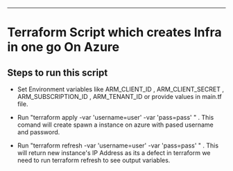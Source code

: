-------
Terraform Script which creates Infra in one go On Azure
=====================================

Steps to run this script
---------------------------------------
- Set Environment variables like ARM_CLIENT_ID , ARM_CLIENT_SECRET , ARM_SUBSCRIPTION_ID , ARM_TENANT_ID or provide values in main.tf file.

- Run "terraform apply -var 'username=user' -var 'pass=pass' " . This comand will create spawn a instance on azure with pased username and password.

- Run "terraform refresh -var 'username=user' -var 'pass=pass' " . This will return new instance's IP Address as its a defect in terraform we need to run terraform refresh to see output variables.
